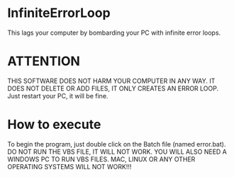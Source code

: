 # InfiniteErrorLoop
This lags your computer by bombarding your PC with infinite error loops. 

# ATTENTION

THIS SOFTWARE DOES NOT HARM YOUR COMPUTER IN ANY WAY. IT DOES NOT DELETE OR ADD FILES, IT ONLY CREATES AN ERROR LOOP. Just restart your PC, it will be fine.

# How to execute

To begin the program, just double click on the Batch file (named error.bat). DO NOT RUN THE VBS FILE, IT WILL NOT WORK. YOU WILL ALSO NEED A WINDOWS PC TO RUN VBS FILES. MAC, LINUX OR ANY OTHER OPERATING SYSTEMS WILL NOT WORK!!!



